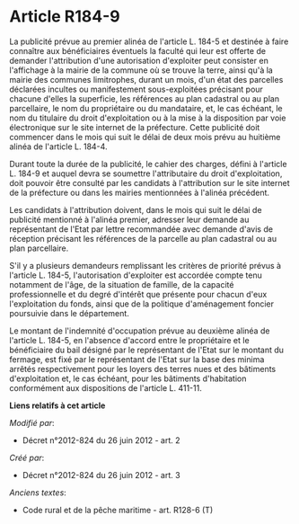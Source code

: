 # Article R184-9

La publicité prévue au premier alinéa de l'article L. 184-5 et destinée à faire connaître aux bénéficiaires éventuels la
faculté qui leur est offerte de demander l'attribution d'une autorisation d'exploiter peut consister en l'affichage à la
mairie de la commune où se trouve la terre, ainsi qu'à la mairie des communes limitrophes, durant un mois, d'un état des
parcelles déclarées incultes ou manifestement sous-exploitées précisant pour chacune d'elles la superficie, les références au
plan cadastral ou au plan parcellaire, le nom du propriétaire ou du mandataire, et, le cas échéant, le nom du titulaire du
droit d'exploitation ou à la mise à la disposition par voie électronique sur le site internet de la préfecture. Cette
publicité doit commencer dans le mois qui suit le délai de deux mois prévu au huitième alinéa de l'article L. 184-4. 

Durant toute la durée de la publicité, le cahier des charges, défini à l'article L. 184-9 et auquel devra se soumettre
l'attributaire du droit d'exploitation, doit pouvoir être consulté par les candidats à l'attribution sur le site internet de
la préfecture ou dans les mairies mentionnées à l'alinéa précédent. 

Les candidats à l'attribution doivent, dans le mois qui suit le délai de publicité mentionné à l'alinéa premier, adresser
leur demande au représentant de l'Etat  par lettre recommandée avec demande d'avis de réception précisant les références de
la parcelle au plan cadastral ou au plan parcellaire. 

S'il y a plusieurs demandeurs remplissant les critères de priorité prévus à l'article L. 184-5, l'autorisation d'exploiter
est accordée compte tenu notamment de l'âge, de la situation de famille, de la capacité professionnelle et du degré d'intérêt
que présente pour chacun d'eux l'exploitation du fonds, ainsi que de la politique d'aménagement foncier poursuivie dans le
département. 

Le montant de l'indemnité d'occupation prévue au deuxième alinéa de l'article L. 184-5, en l'absence d'accord entre le
propriétaire et le bénéficiaire du bail désigné par le représentant de l'Etat  sur le montant du fermage, est fixé par le
représentant de l'Etat  sur la base des minima arrêtés respectivement pour les loyers des terres nues et des bâtiments
d'exploitation et, le cas échéant, pour les bâtiments d'habitation conformément aux dispositions de l'article L. 411-11.

**Liens relatifs à cet article**

_Modifié par_:

  - Décret n°2012-824 du 26 juin 2012 - art. 2

_Créé par_:

  - Décret n°2012-824 du 26 juin 2012 - art. 3

_Anciens textes_:

  - Code rural et de la pêche maritime - art. R128-6 (T)
